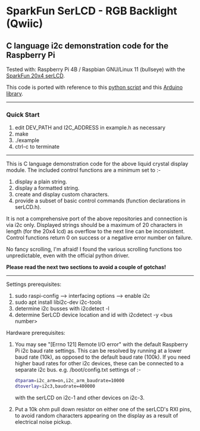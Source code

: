 # SparkFun SerLCD - RGB Backlight (Qwiic)

## C language i2c demonstration code for the Raspberry Pi

Tested with: Raspberry Pi 4B / Raspbian GNU/Linux 11 (bullseye) with the [SparkFun 20x4 serLCD](https://www.sparkfun.com/products/16398).

This code is ported with reference to this [python script](https://github.com/shigeru-kawaguchi/Python-SparkFun-SerLCD) and this [Arduino library](https://github.com/sparkfun/SparkFun_SerLCD_Arduino_Library).

---

### Quick Start

1. edit DEV_PATH and I2C_ADDRESS in example.h as necessary
2. make
3. ./example
4. ctrl-c to terminate

---
This is C language demonstration code for the above liquid crystal display module. The included control functions are a minimum set to :-

1. display a plain string.
2. display a formatted string.
3. create and display custom characters.
4. provide a subset of basic control commands (function declarations in serLCD.h).

It is not a comprehensive port of the above repositories and connection is via i2c only. Displayed strings should be a maximum of 20 characters in length (for the 20x4 lcd) as overflow to the next line can be inconsistent. Control functions return 0 on success or a negative error number on failure.

No fancy scrolling, I'm afraid! I found the various scrolling functions too unpredictable, even with the official python driver.

__Please read the next two sections to avoid a couple of gotchas!__

---
Settings prerequisites:

1. sudo raspi-config --> interfacing options --> enable i2c
2. sudo apt install libi2c-dev i2c-tools
3. determine i2c busses with i2cdetect -l
4. determine SerLCD device location and id with i2cdetect -y \<bus number\>

Hardware prerequisites:

1. You may see "[Errno 121] Remote I/O error" with the default Raspberry Pi i2c baud rate settings. This can be resolved by running at a lower baud rate (10k), as opposed to the default baud rate (100k). If you need higher baud rates for other i2c devices, these can be connected to a separate i2c bus. e.g. /boot/config.txt settings of :-

    ```bash
    dtparam=i2c_arm=on,i2c_arm_baudrate=10000
    dtoverlay=i2c3,baudrate=400000
    ```

    with the serLCD on i2c-1 and other devices on i2c-3.
2. Put a 10k ohm pull down resistor on either one of the serLCD's RXI pins, to avoid random characters appearing on the display as a result of electrical noise pickup.
